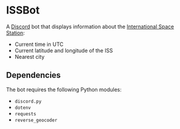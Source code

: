 # ISSBot
A [Discord](https://discord.com/) bot that displays information about the
[International Space
Station](https://www.nasa.gov/mission_pages/station/main/index.html):
* Current time in UTC
* Current latitude and longitude of the ISS
* Nearest city

## Dependencies
The bot requires the following Python modules:
* `discord.py`
* `dotenv`
* `requests`
* `reverse_geocoder`
